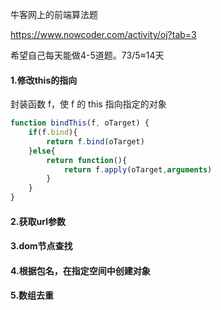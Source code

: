 牛客网上的前端算法题

https://www.nowcoder.com/activity/oj?tab=3

希望自己每天能做4-5道题。73/5≈14天



#### 1.修改this的指向

封装函数 f，使 f 的 this 指向指定的对象

~~~javascript
function bindThis(f, oTarget) {
    if(f.bind){
        return f.bind(oTarget)
    }else{
        return function(){
            return f.apply(oTarget,arguments)
        }
    }
}
~~~







#### 2.获取url参数









#### 3.dom节点查找





#### 4.根据包名，在指定空间中创建对象





#### 5.数组去重

